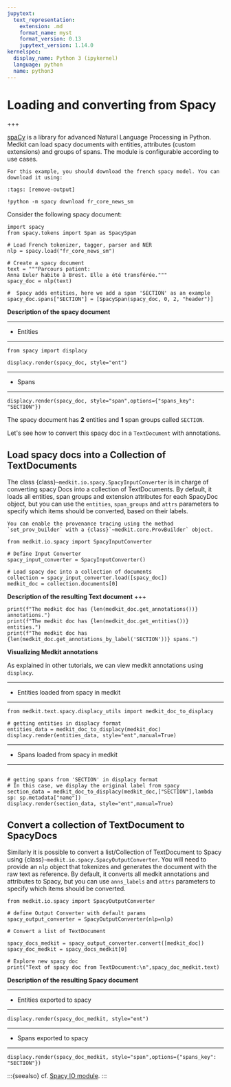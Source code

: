```yaml
---
jupytext:
  text_representation:
    extension: .md
    format_name: myst
    format_version: 0.13
    jupytext_version: 1.14.0
kernelspec:
  display_name: Python 3 (ipykernel)
  language: python
  name: python3
---
```


# Loading and converting from Spacy

+++

[spaCy](https://spacy.io/) is a library for advanced Natural Language Processing in Python. Medkit can load spacy documents with entities, attributes (custom extensions) and groups of spans. The module is configurable according to use cases. 

```{note}
For this example, you should download the french spacy model. You can download it using:
```

```{code-cell} ipython3
:tags: [remove-output]

!python -m spacy download fr_core_news_sm
```

Consider the following spacy document:

```{code-cell} ipython3
import spacy
from spacy.tokens import Span as SpacySpan

# Load French tokenizer, tagger, parser and NER
nlp = spacy.load("fr_core_news_sm")

# Create a spacy document 
text = """Parcours patient:
Anna Euler habite à Brest. Elle a été transférée."""
spacy_doc = nlp(text)

#  Spacy adds entities, here we add a span 'SECTION' as an example
spacy_doc.spans["SECTION"] = [SpacySpan(spacy_doc, 0, 2, "header")]
```

**Description of the spacy document**

---
* Entities
---

```{code-cell} ipython3
from spacy import displacy

displacy.render(spacy_doc, style="ent")
```

---
* Spans
---

```{code-cell} ipython3
displacy.render(spacy_doc, style="span",options={"spans_key": "SECTION"})

```

The spacy document has **2** entities and **1** span groups called `SECTION`.

Let's see how to convert this spacy doc in a `TextDocument` with annotations.

## Load spacy docs into a Collection of TextDocuments

The class {class}`~medkit.io.spacy.SpacyInputConverter` is in charge of converting spacy Docs into a collection of TextDocuments. By default, it loads all entities, span groups and extension  attributes for each SpacyDoc object, but you can use the `entities`, `span_groups` and `attrs` parameters to specify which items should be converted, based on their labels.

```{tip}
You can enable the provenance tracing using the method `set_prov_builder` with a {class}`~medkit.core.ProvBuilder` object.

```


```{code-cell} ipython3
from medkit.io.spacy import SpacyInputConverter

# Define Input Converter 
spacy_input_converter = SpacyInputConverter()

# Load spacy doc into a collection of documents
collection = spacy_input_converter.load([spacy_doc])
medkit_doc = collection.documents[0]
```

**Description of the resulting Text document**
+++

```{code-cell} ipython3
print(f"The medkit doc has {len(medkit_doc.get_annotations())} annotations.")
print(f"The medkit doc has {len(medkit_doc.get_entities())} entities.")
print(f"The medkit doc has {len(medkit_doc.get_annotations_by_label('SECTION'))} spans.")
```

**Visualizing Medkit annotations**

As explained in other tutorials, we can view medkit annotations using `displacy`. 

---
* Entities loaded from spacy in medkit
---

```{code-cell} ipython3
from medkit.text.spacy.displacy_utils import medkit_doc_to_displacy

# getting entities in displacy format
entities_data = medkit_doc_to_displacy(medkit_doc)
displacy.render(entities_data, style="ent",manual=True)
```

---
* Spans loaded from spacy in medkit
---

```{code-cell} ipython3

# getting spans from 'SECTION' in displacy format
# In this case, we display the original label from spacy 
section_data = medkit_doc_to_displacy(medkit_doc,["SECTION"],lambda sp: sp.metadata["name"])
displacy.render(section_data, style="ent",manual=True)
```

## Convert a collection of TextDocument to SpacyDocs

Similarly it is possible to convert a list/Collection of TextDocument to Spacy using {class}`~medkit.io.spacy.SpacyOutputConverter`. You will need to provide an `nlp` object that tokenizes and generates the document with the raw text as reference. By default, it converts all medkit annotations and attributes to Spacy, but you can use  `anns_labels` and `attrs` parameters to specify which items should be converted. 

```{code-cell} ipython3
from medkit.io.spacy import SpacyOutputConverter

# define Output Converter with default params
spacy_output_converter = SpacyOutputConverter(nlp=nlp)

# Convert a list of TextDocument 

spacy_docs_medkit = spacy_output_converter.convert([medkit_doc])
spacy_doc_medkit = spacy_docs_medkit[0]

# Explore new spacy doc
print("Text of spacy doc from TextDocument:\n",spacy_doc_medkit.text)
```

**Description of the resulting Spacy document**

---
* Entities exported to spacy
---

```{code-cell} ipython3
displacy.render(spacy_doc_medkit, style="ent")
```

---
* Spans exported to spacy
---

```{code-cell} ipython3
displacy.render(spacy_doc_medkit, style="span",options={"spans_key": "SECTION"})

```
:::{seealso}
cf. [Spacy IO module](api:io:spacy).
:::
